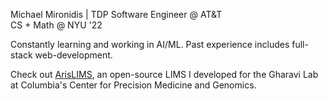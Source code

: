 Michael Mironidis | TDP Software Engineer @ AT&T  
CS + Math @ NYU '22

Constantly learning and working in AI/ML. Past experience includes full-stack web-development.

Check out [ArisLIMS](https://github.com/ColumbiaCPMG/arisLIMS), an open-source LIMS I developed for the Gharavi Lab at Columbia's Center for Precision Medicine and Genomics.
